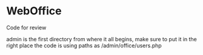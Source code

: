 # WebOffice
Code for review

admin is the first directory from where it all begins, make sure to put it in the right place the code is using paths as /admin/office/users.php
